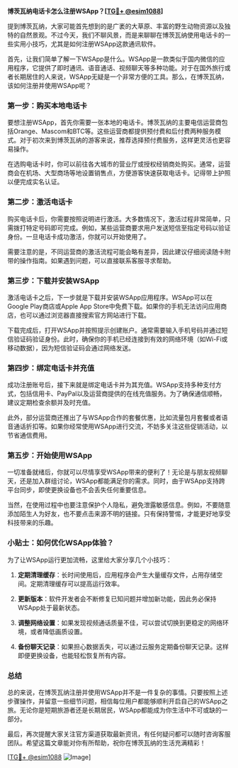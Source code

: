 **博茨瓦纳电话卡怎么注册WSApp？[[TG💪+ @esim1088](https://t.me/s/esim1088)]**

提到博茨瓦纳，大家可能首先想到的是广袤的大草原、丰富的野生动物资源以及独特的自然景观。不过今天，我们不聊风景，而是来聊聊在博茨瓦纳使用电话卡的一些实用小技巧，尤其是如何注册WSApp这款通讯软件。

首先，让我们简单了解一下WSApp是什么。WSApp是一款类似于国内微信的应用程序，它提供了即时通讯、语音通话、视频聊天等多种功能。对于在国外旅行或者长期居住的人来说，WSApp无疑是一个非常方便的工具。那么，在博茨瓦纳，该如何注册并使用WSApp呢？

### 第一步：购买本地电话卡

要想注册WSApp，首先你需要一张本地的电话卡。博茨瓦纳的主要电信运营商包括Orange、Mascom和BTC等。这些运营商都提供预付费和后付费两种服务模式。对于初次来到博茨瓦纳的游客来说，推荐选择预付费服务，这样更灵活也更容易操作。

在选购电话卡时，你可以前往各大城市的营业厅或授权经销商处购买。通常，运营商会在机场、大型商场等地设置销售点，方便游客快速获取电话卡。记得带上护照以便完成实名认证。

### 第二步：激活电话卡

购买电话卡后，你需要按照说明进行激活。大多数情况下，激活过程非常简单，只需拨打特定号码即可完成。例如，某些运营商要求用户发送短信至指定号码以验证身份。一旦电话卡成功激活，你就可以开始使用了。

需要注意的是，不同运营商的激活流程可能会略有差异，因此建议仔细阅读随卡附带的操作指南。如果遇到问题，可以直接联系客服寻求帮助。

### 第三步：下载并安装WSApp

激活电话卡之后，下一步就是下载并安装WSApp应用程序。WSApp可以在Google Play商店或Apple App Store中免费下载。如果你的手机无法访问应用商店，也可以通过浏览器直接搜索官方网站进行下载。

下载完成后，打开WSApp并按照提示创建账户。通常需要输入手机号码并通过短信验证码验证身份。此时，确保你的手机已经连接到有效的网络环境（如Wi-Fi或移动数据），因为短信验证码会通过网络发送。

### 第四步：绑定电话卡并充值

成功注册账号后，接下来就是绑定电话卡并为其充值。WSApp支持多种支付方式，包括信用卡、PayPal以及运营商提供的在线充值服务。为了确保通信顺畅，建议定期检查余额并及时充值。

此外，部分运营商还推出了与WSApp合作的套餐优惠，比如流量包月套餐或者语音通话折扣等。如果你经常使用WSApp进行交流，不妨多关注这些促销活动，以节省通信费用。

### 第五步：开始使用WSApp

一切准备就绪后，你就可以尽情享受WSApp带来的便利了！无论是与朋友视频聊天，还是加入群组讨论，WSApp都能满足你的需求。同时，由于WSApp支持跨平台同步，即使更换设备也不会丢失任何重要信息。

当然，在使用过程中也要注意保护个人隐私，避免泄露敏感信息。例如，不要随意添加陌生人为好友，也不要点击来源不明的链接。只有保持警惕，才能更好地享受科技带来的乐趣。

### 小贴士：如何优化WSApp体验？

为了让WSApp运行更加流畅，这里给大家分享几个小技巧：

1. **定期清理缓存**：长时间使用后，应用程序会产生大量缓存文件，占用存储空间。定期清理缓存可以提高运行效率。
   
2. **更新版本**：软件开发者会不断修复已知问题并增加新功能，因此务必保持WSApp处于最新状态。
   
3. **调整网络设置**：如果发现视频通话质量不佳，可以尝试切换到更稳定的网络环境，或者降低画质设置。

4. **备份聊天记录**：如果担心数据丢失，可以通过云服务定期备份聊天记录。这样即便更换设备，也能轻松恢复所有内容。

### 总结

总的来说，在博茨瓦纳注册并使用WSApp并不是一件复杂的事情。只要按照上述步骤操作，并留意一些细节问题，相信每位用户都能够顺利开启自己的WSApp之旅。无论你是短期旅游者还是长期居民，WSApp都能成为你生活中不可或缺的一部分。

最后，再次提醒大家关注官方渠道获取最新资讯，有任何疑问都可以随时咨询客服团队。希望这篇文章能对你有所帮助，祝你在博茨瓦纳的生活充满精彩！

[[TG💪+ @esim1088](https://t.me/s/esim1088) ![Image](https://i.postimg.cc/4NQfJmqS/Snipaste-2025-05-13-00-14-12.png)]